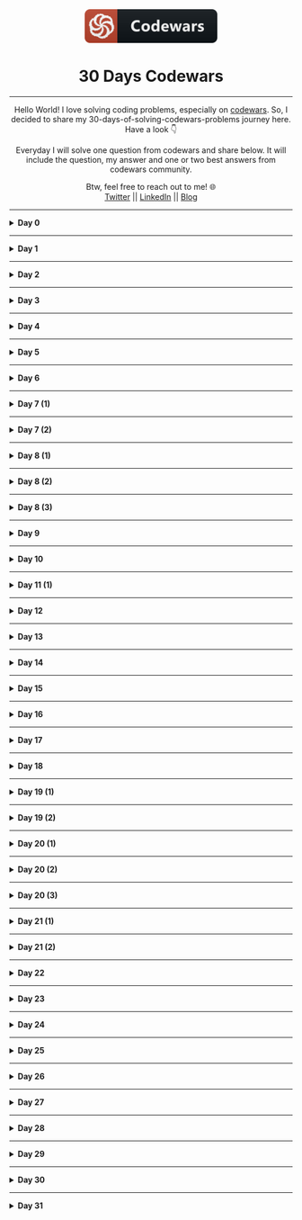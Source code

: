 <div align="center">
  <img height="60" src="./assets/codewars_button_icon.png">
  <h1>30 Days Codewars</h1>

---

<span>Hello World! I love solving coding problems, especially on <a href="https://www.codewars.com/">codewars</a>. So, I decided to share my 30-days-of-solving-codewars-problems journey here. Have a look 👇</span>

<span>Everyday I will solve one question from codewars and share below. It will include the question, my answer and one or two best answers from codewars community.</span>

Btw, feel free to reach out to me! 🌐 <br />
<a href="https://twitter.com/Bobokhon7">Twitter</a> || <a href="https://www.linkedin.com/in/bobokhon/">LinkedIn</a> || <a href="https://dev.to/bobokhon7">Blog</a>

</div>

---

<details><summary><b>Day 0</b></summary>

#### Get the Middle Character?

> 7 kyu

###### Description:

> You are going to be given a word. Your job is to return the middle character of the word. If the word's length is odd, return the middle character. If the word's length is even, return the middle 2 characters.

```javascript
function getMiddle(s) {
  //Code goes here!
}
```

<details><summary><b>My Answer</b></summary>

```javascript
function getMiddle(s) {
  return s.slice((s.length - 1) / 2, s.length / 2 + 1);
}
```

</details>

<details><summary><b>Best Answer</b></summary>

```javascript
function getMiddle(s) {
  return s.slice((s.length - 1) / 2, s.length / 2 + 1);
}
```

</details>

</details>

---

<details><summary><b>Day 1</b></summary>

#### Categorize New Member

> 7 kyu

###### Description:

> The Western Suburbs Croquet Club has two categories of membership, Senior and Open. They would like your help with an application form that will tell prospective members which category they will be placed. To be a senior, a member must be at least 55 years old and have a handicap greater than 7. In this croquet club, handicaps range from -2 to +26; the better the player the lower the handicap.
> INPUT: Input will consist of a list of pairs. Each pair contains information for a single potential member. Information consists of an integer for the person's age and an integer for the person's handicap.
> OUTPUT: Output will consist of a list of string values (in Haskell: Open or Senior) stating whether the respective member is to be placed in the senior or open category.
> Example
> input = [[18, 20], [45, 2], [61, 12], [37, 6], [21, 21], [78, 9]]
> output = ["Open", "Open", "Senior", "Open", "Open", "Senior"]

```javascript
function openOrSenior(data) {
  // ...
}
```

<details><summary><b>My Answer</b></summary>

```javascript
function openOrSenior(data) {
  let newArray = [];
  for (var i = 0; i < data.length; i++) {
    if (data[i][0] >= 55 && data[i][1] > 7) {
      newArray.push("Senior");
    } else {
      newArray.push("Open");
    }
  }
  return newArray;
}
```

</details>

<details><summary><b>Best Answer</b></summary>

```javascript
function openOrSenior(data) {
  return data.map(([age, handicap]) =>
    age > 54 && handicap > 7 ? "Senior" : "Open"
  );
}
```

</details>

</details>

---

<details><summary><b>Day 2</b></summary>

#### Reversed sequence

> 8 kyu

###### Description:

> Build a function that returns an array of integers from n to 1 where n>0.
> Example : n=5 --> [5,4,3,2,1]

```javascript
const reverseSeq = (n) => {
  return [];
};
```

<details><summary><b>My Answer</b></summary>

```javascript
const reverseSeq = (n) => {
  let newVal = [];
  for (let i = 1; i <= n; i++) {
    newVal.push(i);
  }
  return newVal.reverse();
};
```

</details>

<details><summary><b>Best Answer</b></summary>

```javascript
const reverseSeq = (n) => {
  const newArray = [];
  for (let i = n; i > 0; i--) {
    newArray.push(i);
  }
  return newArray;
};
```

</details>

</details>

---

<details><summary><b>Day 3</b></summary>

#### Century From Year

> 8 kyu

###### Description:

> Introduction
> The first century spans from the year 1 up to and including the year 100, the second century - from the year 101 >up to and including the year 200, etc.
> Task
> Given a year, return the century it is in.
> Examples
> 1705 --> 18
> 1900 --> 19
> 1601 --> 17
> 2000 --> 20

```javascript
function century(year) {
  // Finish this :)
  return;
}
```

<details><summary><b>My Answer</b></summary>

```javascript
function century(year) {
  let century = 0;
  for (let i = 0; i < year; i++) {
    if (i % 100 == 0) {
      century++;
    }
  }
  return century;
}
```

</details>

<details><summary><b>Best Answer</b></summary>

```javascript
function century(year) {
  return Math.ceil(year / 100);
}
```

</details>

</details>

---

<details><summary><b>Day 4</b></summary>

#### Grasshopper - Summation

> 8 kyu

###### Description:

> Introduction
> Write a program that finds the summation of every number from 1 to num. The number will always be a positive integer greater than 0.
> Examples
> summation(8) -> 36
> 1 + 2 + 3 + 4 + 5 + 6 + 7 + 8

```javascript
var summation = function (num) {
  ///
};
```

<details><summary><b>My Answer</b></summary>

```javascript
var summation = function (num) {
  let total = 0;
  for (let i = 1; i <= num; i++) {
    total += i;
  }
  return total;
};
```

</details>

<details><summary><b>Best Answer</b></summary>

```javascript
var summation = function (num) {
  return (num * (num + 1)) / 2;
};
```

</details>

</details>

---

<details><summary><b>Day 5</b></summary>

> 7 kyu

#### Descending Order

###### Description:

> Introduction
> Your task is to make a function that can take any non-negative integer as an argument and return it with its digits in descending order. Essentially, rearrange the digits to create the highest possible number.
> Examples
> Input: 42145 Output: 54421
> Input: 123456789 Output: 987654321

```javascript
function descendingOrder(n) {
  ///
}
```

<details><summary><b>My Answer</b></summary>

```javascript
function descendingOrder(n) {
  let reverseNum = n.toString().split("").sort().reverse();
  return Number(reverseNum.join(""));
}
```

</details>

<details><summary><b>Best Answer 1</b></summary>

```javascript
function descendingOrder(n) {
  return parseInt(String(n).split("").sort().reverse().join(""));
}
```

<details><summary><b>Best Answer 2</b></summary>

```javascript
function descendingOrder(n) {
  return parseInt(
    n
      .toString()
      .split("")
      .sort(function (a, b) {
        return b - a;
      })
      .join("")
  );
}
```

</details>

</details>
</details>

---

<details><summary><b>Day 6</b></summary>

#### Basic Mathematical Operations

> 8 kyu

###### Description:

> Introduction
> Your task is to create a function that does four basic mathematical operations.
> The function should take three arguments - operation(string/char), value1(number), value2(number).
> The function should return result of numbers after applying the chosen operation.
> Examples
> ('+', 4, 7) --> 11
> ('-', 15, 18) --> -3
> ('\', 5, 5) --> 25
> ('/', 49, 7) --> 7

```javascript
function basicOp(operation, value1, value2) {
  // Code
}
```

<details><summary><b>My Answer</b></summary>

```javascript
function basicOp(operation, value1, value2) {
  // Code
  if (operation === "+") {
    return value1 + value2;
  } else if (operation === "-") {
    return value1 - value2;
  } else if (operation === "*") {
    return value1 * value2;
  } else if (operation === "/") {
    return value1 / value2;
  }
}
```

</details>

<details><summary><b>Best Answer</b></summary>

```javascript
function basicOp(operation, value1, value2) {
  switch (operation) {
    case "+":
      return value1 + value2;
    case "-":
      return value1 - value2;
    case "*":
      return value1 * value2;
    case "/":
      return value1 / value2;
    default:
      return 0;
  }
}
```

</details>

</details>

---

<details><summary><b>Day 7 (1)</b></summary>

#### Is he gonna survive?

> 8 kyu

###### Description:

> Introduction
> A hero is on his way to the castle to complete his mission. However, he's been told that the castle is surrounded with a couple of powerful dragons! each dragon takes 2 bullets to be defeated, our hero has no idea how many bullets he should carry.. Assuming he's gonna grab a specific given number of bullets and move forward to fight another specific given number of dragons, will he survive?

```javascript
function hero(bullets, dragons) {
  //Get Coding!
}
```

<details><summary><b>My Answer</b></summary>

```javascript
function hero(bullets, dragons) {
  return dragons * 2 > bullets ? false : true;
}
```

</details>

<details><summary><b>Best Answer</b></summary>

```javascript
function hero(bullets, dragons) {
  return bullets >= dragons * 2;
}
```

</details>

</details>

---

<details><summary><b>Day 7 (2)</b></summary>

#### Square Every Digit

> 7 kyu

###### Description:

> Introduction
> Welcome. In this kata, you are asked to square every digit of a number and concatenate them.

> For example, if we run 9119 through the function, 811181 will come out, because 92 is 81 and 12 is 1.

> Note: The function accepts an integer and returns an integer

```javascript
function squareDigits(num) {
  return 0;
}
```

<details><summary><b>My Answer</b></summary>

```javascript
function squareDigits(num) {
  let numArr = num
    .toString()
    .split("")
    .map((a) => a * a)
    .join("");
  return Number(numArr);
}
```

</details>

<details><summary><b>Best Answer</b></summary>

```javascript
function squareDigits(num) {
  let numArr = num
    .toString()
    .split("")
    .map((a) => a * a)
    .join("");
  return Number(numArr);
}
```

</details>

</details>

---

<details><summary><b>Day 8 (1)</b></summary>

#### Square Every Digit

> 8 kyu

###### Description:

> Introduction
> Write a function which calculates the average of the numbers in a given list.

> Note: Empty arrays should return 0.

```javascript
function find_average(array) {
  // your code here
  return 0;
}
```

<details><summary><b>My Answer</b></summary>

```javascript
function find_average(array) {
  let average = 0;

  for (let i = 0; i < array.length; i++) {
    average += array[i];
  }
  if (array.length === 0) {
    return average;
  } else {
    return average / array.length;
  }
}
```

</details>

<details><summary><b>Best Answer</b></summary>

```javascript
function find_average(arr) {
  return arr.length > 0 ? arr.reduce((a, b) => a + b) / arr.length : 0;
}
```

</details>

</details>

---

<details><summary><b>Day 8 (2)</b></summary>

####Beginner - Reduce but Grow

> 8 kyu

###### Description:

> Introduction
> Given a non-empty array of integers, return the result of multiplying the values together in order. Example:

```javascript
[1, 2, 3, 4] => 1 * 2 * 3 * 4 = 24
```

```javascript
function grow(x) {
  // your code here
}
```

<details><summary><b>My Answer</b></summary>

```javascript
function grow(x) {
  let total = 1;

  for (let i = 0; i < x.length; i++) {
    total *= x[i];
  }
  return total;
}
```

</details>

<details><summary><b>Best Answer</b></summary>

```javascript
const grow = (x) => x.reduce((a, b) => a * b);
```

</details>

</details>

---

<details><summary><b>Day 8 (3)</b></summary>

####Find the unique number

> 6 kyu

###### Description:

> Introduction
> There is an array with some numbers. All numbers are equal except for one. Try to find it!:

```javascript
findUniq([1, 1, 1, 2, 1, 1]) === 2;
findUniq([0, 0, 0.55, 0, 0]) === 0.55;
```

```javascript
function findUniq(arr) {
  // do magic
}
```

<details><summary><b>My Answer 😂</b></summary>

```javascript
function findUniq(arr) {
  arr.sort((a, b) => a - b);
  return arr[0] == arr[1] ? arr.pop() : arr[0];
}
```

</details>

<details><summary><b>Best Answer ✔</b></summary>

```javascript
function findUniq(arr) {
  arr.sort((a, b) => a - b);
  return arr[0] == arr[1] ? arr.pop() : arr[0];
}
```

</details>

</details>

---

<details><summary><b>Day 9</b></summary>

#### Odd or Even?

> 7 kyu

###### Description:

> Introduction
> Given a list of integers, determine whether the sum of its elements is odd or even.

> Give your answer as a string matching "odd" or "even".

> If the input array is empty consider it as: [0] (array with a zero).

```javascript
Input: [0];
Output: "even";

Input: [0, 1, 4];
Output: "odd";

Input: [0, -1, -5];
Output: "even";
```

```javascript
function oddOrEven(array) {
  //code here
}
```

<details><summary><b>My Answer </b></summary>

```javascript
function oddOrEven(array) {
  let sum = 0;

  for (let i = 0; i < array.length; i++) {
    sum += array[i];
  }

  return sum % 2 === 0 ? "even" : "odd";
}
```

</details>

<details><summary><b>Best Answer ✔</b></summary>

```javascript
function oddOrEven(arr) {
  return arr.reduce((a, b) => a + b, 0) % 2 ? "odd" : "even";
}
```

</details>

</details>

---

<details><summary><b>Day 10</b></summary>

#### Mexican Wave

> 7 kyu

###### Description:

> Introduction
> In this simple Kata your task is to create a function that turns a string into a Mexican Wave. You will be passed a string and you must return that string in an array where an uppercase letter is a person standing up.

> 1.  The input string will always be lower case but maybe empty.

> 2.  If the character in the string is whitespace then pass over it as if it was an empty seat

```javascript
wave("hello") => ["Hello", "hEllo", "heLlo", "helLo", "hellO"]
```

```javascript
function wave(str) {
  // Code here
}
```

<details><summary><b>My Answer </b></summary>

```javascript
function wave(str) {
  let newArr = [];
  for (let i = 0; i < str.length; i++) {
    let copy = str.split("");
    if (copy[i] !== " ") {
      copy[i] = copy[i].toUpperCase();
      newArr.push(copy.join(""));
    }
  }
  return newArr;
}
```

</details>

<details><summary><b>Best Answer ✔</b></summary>

```javascript
function wave(str) {
  let result = [];

  str.split("").forEach((char, index) => {
    if (/[a-z]/.test(char)) {
      result.push(
        str.slice(0, index) + char.toUpperCase() + str.slice(index + 1)
      );
    }
  });

  return result;
}
```

</details>

</details>

---

<details><summary><b>Day 11 (1)</b></summary>

#### Beginner Series #3 Sum of Numbers

> 7 kyu

###### Description:

> Introduction
> Given two integers a and b, which can be positive or negative, find the sum of all the integers between and including them and return it. If the two numbers are equal return a or b

```javascript
(1, 0) --> 1 (1 + 0 = 1)
(1, 2) --> 3 (1 + 2 = 3)
(0, 1) --> 1 (0 + 1 = 1)
(1, 1) --> 1 (1 since both are same)
(-1, 0) --> -1 (-1 + 0 = -1)
(-1, 2) --> 2 (-1 + 0 + 1 + 2 = 2)
```

```javascript
function getSum(a, b) {
  // Code here
}
```

<details><summary><b>My Answer </b></summary>

```javascript
function wave(str) {
  let newArr = [];
  for (let i = 0; i < str.length; i++) {
    let copy = str.split("");
    if (copy[i] !== " ") {
      copy[i] = copy[i].toUpperCase();
      newArr.push(copy.join(""));
    }
  }
  return newArr;
}
```

</details>

<details><summary><b>Best Answer </b></summary>

```javascript
function GetSum(a, b) {
  if (a == b) return a;
  else if (a < b) return a + GetSum(a + 1, b);
  else return a + GetSum(a - 1, b);
}
```

</details>

</details>

---

<details><summary><b>Day 12</b></summary>

#### Who likes it?

> 6 kyu

###### Description:

> Introduction
> You probably know the "like" system from Facebook and other pages. People can "like" blog posts, pictures or other items. We want to create the text that should be displayed next to such an item.

> Implement the function which takes an array containing the names of people that like an item. It must return the display text as shown in the examples:

```javascript
[]                                -->  "no one likes this"
["Peter"]                         -->  "Peter likes this"
["Jacob", "Alex"]                 -->  "Jacob and Alex like this"
["Max", "John", "Mark"]           -->  "Max, John and Mark like this"
["Alex", "Jacob", "Mark", "Max"]  -->  "Alex, Jacob and 2 others like this"
```

```javascript
function likes(names) {
  // Code here
}
```

<details><summary><b>My Answer </b></summary>

```javascript
function likes(names) {
  let newStr = "";

  if (names.length === 0) {
    return "no one likes this";
  } else if (names.length === 1) {
    newStr = `${names[0]} likes this`;
  } else if (names.length === 2) {
    newStr = `${names[0]} and ${names[1]} like this`;
  } else if (names.length === 3) {
    newStr = `${names[0]}, ${names[1]} and ${names[2]} like this`;
  } else if (names.length >= 4) {
    newStr = `${names[0]}, ${names[1]} and ${
      names.length - 2
    } others like this`;
  }

  return newStr;
}
```

</details>

<details><summary><b>Best Answer </b></summary>

```javascript
function likes(names) {
  var templates = [
    "no one likes this",
    "{name} likes this",
    "{name} and {name} like this",
    "{name}, {name} and {name} like this",
    "{name}, {name} and {n} others like this",
  ];
  var idx = Math.min(names.length, 4);

  return templates[idx].replace(/{name}|{n}/g, function (val) {
    return val === "{name}" ? names.shift() : names.length;
  });
}
```

</details>

</details>

---

<details><summary><b>Day 13</b></summary>

#### Who likes it?

> 6 kyu

###### Description:

> Introduction
> Complete the solution so that it splits the string into pairs of two characters. If the string contains an odd number of characters then it should replace the missing second character of the final pair with an underscore ('\_').

```javascript
* 'abc' =>  ['ab', 'c_']
* 'abcdef' => ['ab', 'cd', 'ef']
```

```javascript
function solution(str) {}
```

<details><summary><b>My Answer🤔 </b></summary>

```javascript
function solution(str) {
  let arr = [];
  let newStr = "";
  if (str.length % 2 != 0) {
    str += "_";
  }
  for (let i = 0; i < str.length; i++) {
    newStr += str[i];
    if (newStr.length === 2) {
      arr.push(newStr);
      newStr = "";
    }
  }
  return arr;
}
```

</details>

<details><summary><b>Best Answer </b></summary>

```javascript
function solution(str) {
  let arr = [];
  let newStr = "";
  if (str.length % 2 != 0) {
    str += "_";
  }
  for (let i = 0; i < str.length; i++) {
    newStr += str[i];
    if (newStr.length === 2) {
      arr.push(newStr);
      newStr = "";
    }
  }
  return arr;
}
```

</details>

</details>

---

<details><summary><b>Day 14</b></summary>

#### Shortest Word

> 7 kyu

###### Description:

> Introduction
> Simple, given a string of words, return the length of the shortest word(s).

> String will never be empty and you do not need to account for different data types.

```javascript
function findShort(s) {}
```

<details><summary><b>My Answer</b></summary>

```javascript
function findShort(s) {
  let arr = s.split(" ");
  let newArr = [];
  for (let i = 0; i < arr.length; i++) {
    newArr.push(arr[i].length);
  }
  return newArr.sort((a, b) => a - b)[0];
}
```

</details>

<details><summary><b>Best Answer </b></summary>

```javascript
function findShort(s) {
  return Math.min.apply(
    null,
    s.split(" ").map((w) => w.length)
  );
}
```

</details>

</details>

---

<details><summary><b>Day 15</b></summary>

#### If you can't sleep, just count sheep!!

> 7 kyu

###### Description:

> Introduction
> Given a non-negative integer, 3 for example, return a string with a murmur: "1 sheep...2 sheep...3 sheep...". Input will always be valid, i.e. no negative integers.

```javascript
var countSheep = function (num) {
  //your code here
};
```

<details><summary><b>My Answer</b></summary>

```javascript
var countSheep = function (num) {
  let newArr = [];

  for (let i = 1; i <= num; i++) {
    newArr.push(i + " sheep...");
  }

  return newArr.join("");
};
```

</details>

<details><summary><b>Best Answer </b></summary>

```javascript
var countSheep = function (num) {
  let str = "";
  for (let i = 1; i <= num; i++) {
    str += `${i} sheep...`;
  }
  return str;
};
```

</details>

</details>

---

<details><summary><b>Day 16</b></summary>

#### Sum of two lowest positive integers

> 7 kyu

###### Description:

> Introduction
> Create a function that returns the sum of the two lowest positive numbers given an array of minimum 4 positive integers. No floats or non-positive integers will be passed.

```javascript
[10, 343445353, 3453445, 3453545353453] should return 3453455
```

```javascript
function sumTwoSmallestNumbers(numbers) {
  //code
}
```

<details><summary><b>My Answer</b></summary>

```javascript
function sumTwoSmallestNumbers(numbers) {
  let newArr = numbers.sort((a, b) => a - b);
  return newArr[0] + newArr[1];
}
```

</details>

<details><summary><b>Best Answer </b></summary>

```javascript
function sumTwoSmallestNumbers(numbers) {
  numbers = numbers.sort(function (a, b) {
    return a - b;
  });
  return numbers[0] + numbers[1];
}
```

</details>

</details>

---

<details><summary><b>Day 17</b></summary>

#### Number of People in the Bus

> 7 kyu

###### Description:

> Introduction
> There is a bus moving in the city, and it takes and drop some people in each bus stop.

> You are provided with a list (or array) of integer pairs. Elements of each pair represent number of people get into bus (The first item) and number of people get off the bus (The second item) in a bus stop.

> Your task is to return number of people who are still in the bus after the last bus station (after the last array). Even though it is the last bus stop, the bus is not empty and some people are still in the bus, and they are probably sleeping there :D

> Take a look on the test cases.

> Please keep in mind that the test cases ensure that the number of people in the bus is always >= 0. So the return integer can't be negative.

> The second value in the first integer array is 0, since the bus is empty in the first bus stop.

```javascript
var number = function (busStops) {
  // Good Luck!
};
```

<details><summary><b>My Answer</b></summary>

```javascript
var number = function (busStops) {
  let newArray = [];

  for (let i = 0; i < busStops.length; i++) {
    let calculate = busStops[i][0] - busStops[i][1];
    newArray.push(calculate);
  }
  return newArray.reduce((a, b) => a + b);
};
```

</details>

<details><summary><b>Best Answer </b></summary>

```javascript
var number = function (busStops) {
  return busStops.map((x) => x[0] - x[1]).reduce((x, y) => x + y);
};
```

</details>

</details>

---

<details><summary><b>Day 18</b></summary>

#### Find the divisors!

> 7 kyu

###### Description:

> Introduction
> Create a function named divisors/Divisors that takes an integer n > 1 and returns an array with all of the integer's divisors(except for 1 and the number itself), from smallest to largest. If the number is prime return the string '(integer) is prime' (null in C#) (use Either String a in Haskell and Result<Vec<u32>, String> in Rust).

```javascript
divisors(12); // should return [2,3,4,6]
divisors(25); // should return [5]
divisors(13); // should return "13 is prime"
```

```javascript
function divisors(integer) {
  //code here
}
```

<details><summary><b>My Answer</b></summary>

```javascript
function divisors(integer) {
  let newValue = [];

  for (let i = 2; i < integer; i++) {
    if (integer % i === 0) {
      newValue.push(i);
    }
  }

  return newValue.length === 0 ? `${integer} is prime` : newValue;
}
```

</details>

<details><summary><b>Best Answer </b></summary>

```javascript
function divisors(integer) {
  var res = [];
  for (var i = 2; i <= Math.floor(integer / 2); ++i)
    if (integer % i == 0) res.push(i);
  return res.length ? res : integer + " is prime";
}
```

</details>

</details>

---

<details><summary><b>Day 19 (1)</b></summary>

#### Does my number look big in this?

> 6 kyu

###### Description:

> Introduction
> A Narcissistic Number is a positive number which is the sum of its own digits, each raised to the power of the number of digits in a given base. In this Kata, we will restrict ourselves to decimal (base 10).

> For example, take 153 (3 digits), which is narcisstic:

```javascript
   1^3 + 5^3 + 3^3 = 1 + 125 + 27 = 153
```

> and 1652 (4 digits), which isn't:

```javascript
       1^4 + 6^4 + 5^4 + 2^4 = 1 + 1296 + 625 + 16 = 1938
```

> The Challenge:

> Your code must return true or false (not 'true' and 'false') depending upon whether the given number is a Narcissistic number in base 10. This may be True and False in your language, e.g. PHP.

> Error checking for text strings or other invalid inputs is not required, only valid positive non-zero integers will be passed into the function.

```javascript
function narcissistic(value) {
  // Code me to return true or false
}
```

<details><summary><b>My Answer</b></summary>

```javascript
function narcissistic(value) {
  let newValue = value.toString().split("").map(Number);
  let newArr = [];

  for (let i = 0; i < newValue.length; i++) {
    newArr.push(Math.pow(newValue[i], newValue.length));
  }

  let sumArr = newArr.reduce((a, b) => a + b);
  return sumArr === value ? true : false;
}
```

</details>

<details><summary><b>Best Answer </b></summary>

```javascript
function narcissistic(value) {
  return (
    ("" + value).split("").reduce(function (p, c) {
      return p + Math.pow(c, ("" + value).length);
    }, 0) == value
  );
}
```

</details>

</details>

---

<details><summary><b>Day 19 (2)</b></summary>

#### Abbreviate a Two Word Name

> 8 kyu

###### Description:

> Introduction
> Write a function to convert a name into initials. This kata strictly takes two words with one space in between them.

> The output should be two capital letters with a dot separating them.

> It should look like this:

> For example, take 153 (3 digits), which is narcisstic:

```javascript
  Sam Harris => S.H

patrick feeney => P.F
```

```javascript
function abbrevName(name) {
  // code away
}
```

<details><summary><b>My Answer</b></summary>

```javascript
function abbrevName(name) {
  let newVar = name.split(" ");
  if (newVar.length > 1) {
    return `${newVar[0][0].toUpperCase()}.${newVar[1][0].toUpperCase()}`;
  } else {
    return name.toUpperCase();
  }
}
```

</details>

<details><summary><b>Best Answer </b></summary>

```javascript
function abbrevName(name) {
  var nameArray = name.split(" ");
  return (nameArray[0][0] + "." + nameArray[1][0]).toUpperCase();
}
```

</details>

</details>

---

<details><summary><b>Day 20 (1)</b></summary>

#### Difference of Volumes of Cuboids

> 8 kyu

###### Description:

> Introduction
> In this simple exercise, you will create a program that will take two lists of integers, a and b. Each list will consist of 3 positive integers above 0, representing the dimensions of cuboids a and b. You must find the difference of the cuboids' volumes regardless of which is bigger.

> For example, if the parameters passed are ([2, 2, 3], [5, 4, 1]), the volume of a is 12 and the volume of b is 20. Therefore, the function should return 8.

> Your function will be tested with pre-made examples as well as random ones.

```javascript
function findDifference(a, b) {
  //loading...
}
```

<details><summary><b>My Answer</b></summary>

```javascript
function findDifference(a, b) {
  let new1 = a.reduce((a, b) => a * b);
  let new2 = b.reduce((a, b) => a * b);

  if (new1 > new2) {
    return new1 - new2;
  } else {
    return new2 - new1;
  }
}
```

</details>

<details><summary><b>Best Answer </b></summary>

```javascript
function find_difference(a, b) {
  return Math.abs(a[0] * a[1] * a[2] - b[0] * b[1] * b[2]);
}
```

</details>

</details>

---

<details><summary><b>Day 20 (2)</b></summary>

#### Find Maximum and Minimum Values of a List

> 8 kyu

###### Description:

> Introduction
> Your task is to make two functions (max and min, or maximum and minimum, etc., depending on the language) that receive a list of integers as input and return, respectively, the largest and lowest number in that list.

> Examples (Input -> Output)

```javascript
* [4,6,2,1,9,63,-134,566]         -> max = 566, min = -134
* [-52, 56, 30, 29, -54, 0, -110] -> min = -110, max = 56
* [42, 54, 65, 87, 0]             -> min = 0, max = 87
* [5]                             -> min = 5, max = 5
```

```javascript
var min = function (list) {
  return list[0];
};

var max = function (list) {
  return list[0];
};
```

<details><summary><b>My Answer</b></summary>

```javascript
var min = function (list) {
  return list.sort((a, b) => a - b)[0];
};

var max = function (list) {
  return list.sort((a, b) => a - b)[list.length - 1];
};
```

</details>

<details><summary><b>Best Answer </b></summary>

```javascript
const min = (list) => Math.min(...list);
const max = (list) => Math.max(...list);
```

</details>

</details>

---

<details><summary><b>Day 20 (3)</b></summary>

#### Don't give me five!

> 7 kyu

###### Description:

> Introduction
> In this kata you get the start number and the end number of a region and should return the count of all numbers except numbers with a 5 in it. The start and the end number are both inclusive!

> Examples (Input -> Output)

```javascript
1,9 -> 1,2,3,4,6,7,8,9 -> Result 8
4,17 -> 4,6,7,8,9,10,11,12,13,14,16,17 -> Result 12  -> min = 5, max = 5
```

> The result may contain fives. ;-)
> The start number will always be smaller than the end number. Both numbers can be also negative!

> I'm very curious for your solutions and the way you solve it. Maybe someone of you will find an easy pure mathematics solution.

> Have fun coding it and please don't forget to vote and rank this kata! :-)

> I have also created other katas. Take a look if you enjoyed this kata!

```javascript
function dontGiveMeFive(start, end) {
  return 0;
}
```

<details><summary><b>My Answer</b></summary>

```javascript
function dontGiveMeFive(start, end) {
  let newArr = [];

  for (let i = start; i <= end; i++) {
    newArr.push(`${i}`);
  }

  return newArr.length - newArr.filter((element) => element.includes(5)).length;
}
```

</details>

<details><summary><b>Best Answer </b></summary>

```javascript
function dontGiveMeFive(start, end) {
  let count = 0;
  for (let i = start; i <= end; i++) {
    if (!/5/.test(i)) {
      count++;
    }
  }
  return count;
}
```

</details>

</details>

---

<details><summary><b>Day 21 (1)</b></summary>

#### Third Angle of a Triangle

> 8 kyu

###### Description:

> Introduction
> You are given two interior angles (in degrees) of a triangle.

> Write a function to return the 3rd.

> Note: only positive integers will be tested.

```javascript
function otherAngle(a, b) {
  //cocde
}
```

<details><summary><b>My Answer</b></summary>

```javascript
function otherAngle(a, b) {
  return 180 - (a + b);
}
```

</details>

<details><summary><b>Best Answer </b></summary>

```javascript
const otherAngle = (a, b) => 180 - a - b;
```

</details>

</details>

---

<details><summary><b>Day 21 (2)</b></summary>

#### Sum of the first nth term of Series

> 7 kyu

###### Description:

> Introduction
> Your task is to write a function which returns the sum of following series upto nth term(parameter).

> Examples (Input -> Output)

```javascript
Series: 1 + 1/4 + 1/7 + 1/10 + 1/13 + 1/16 +...
```

> Rules:
> You need to round the answer to 2 decimal places and return it as String.

> If the given value is 0 then it should return 0.00

> You will only be given Natural Numbers as arguments.

```javascript
1 --> 1 --> "1.00"
2 --> 1 + 1/4 --> "1.25"
5 --> 1 + 1/4 + 1/7 + 1/10 + 1/13 --> "1.57"
```

```javascript
function SeriesSum(n) {
  // Happy Coding ^_^
}
```

<details><summary><b>My Answer</b></summary>

```javascript
function SeriesSum(n) {
  let result = 0;
  let addThree = 1;

  for (let i = 0; i < n; i++) {
    if (i === 0) {
      result = 1;
    } else {
      addThree += 3;
      result = result + 1 / addThree;
    }
  }

  return result.toFixed(2);
}
```

</details>

<details><summary><b>Best Answer </b></summary>

```javascript
function SeriesSum(n) {
  for (var s = 0, i = 0; i < n; i++) {
    s += 1 / (1 + i * 3);
  }
  return s.toFixed(2);
}
```

</details>

</details>

---

<details><summary><b>Day 22</b></summary>

#### How good are you really?

> 8 kyu

###### Description:

> There was a test in your class and you passed it. Congratulations!
> But you're an ambitious person. You want to know if you're better than the average student in your class.

> You receive an array with your peers' test scores. Now calculate the average and compare your score!

> Return True if you're better, else False!

> Note:
> Your points are not included in the array of your class's points. For calculating the average point you may add your point to the given array!

```javascript
function betterThanAverage(classPoints, yourPoints) {
  // Your code here
}
```

<details><summary><b>My Answer</b></summary>

```javascript
function betterThanAverage(classPoints, yourPoints) {
  let sum = classPoints.reduce((a, b) => a + b) / classPoints.length;

  if (yourPoints > sum) {
    return true;
  } else {
    return false;
  }
}
```

</details>

<details><summary><b>Best Answer </b></summary>

```javascript
function SeriesSum(n) {
  for (var s = 0, i = 0; i < n; i++) {
    s += 1 / (1 + i * 3);
  }
  return s.toFixed(2);
}
```

</details>

</details>

---

<details><summary><b>Day 23</b></summary>

#### The highest profit wins!

> 7 kyu

###### Description:

> Story
> Ben has a very simple idea to make some profit: he buys something and sells it again. Of course, this wouldn't give him any profit at all if he was simply to buy and sell it at the same price. Instead, he's going to buy it for the lowest possible price and sell it at the highest.

> Task
> Write a function that returns both the minimum and maximum number of the given list/array.

```javascript
minMax([1, 2, 3, 4, 5]) == [1, 5];
minMax([2334454, 5]) == [5, 2334454];
minMax([1]) == [1, 1];
```

```javascript
function minMax(arr) {
  return [0, 0]; // fix me!
}
```

<details><summary><b>My Answer</b></summary>

```javascript
function minMax(arr) {
  if (arr.length > 2) {
    let newArr = [];
    let newVal = arr.sort((a, b) => a - b);
    newArr.push(newVal[0]);
    newArr.push(newVal[newVal.length - 1]);
    return newArr;
  } else if (arr.length > 1) {
    return arr.sort((a, b) => a - b);
  } else if (arr.length > 0) {
    let newVal1 = arr;
    let num = arr[0];
    newVal1.push(num);
    return newVal1;
  }
}
```

</details>

<details><summary><b>Best Answer </b></summary>

```javascript
function minMax(arr) {
  return [Math.min(...arr), Math.max(...arr)];
}
```

</details>

</details>

---

<details><summary><b>Day 24</b></summary>

#### Sum of Minimums!

> 7 kyu

###### Description:

> Given a 2D ( nested ) list ( array, vector, .. ) of size m \* n, your task is to find the sum of the minimum values in each row.

> For Example:

```javascript
[ [ 1, 2, 3, 4, 5 ]        #  minimum value of row is 1
, [ 5, 6, 7, 8, 9 ]        #  minimum value of row is 5
, [ 20, 21, 34, 56, 100 ]  #  minimum value of row is 20
]
```

> So the function should return 26 because the sum of the minimums is 1 + 5 + 20 = 26.

> Note: You will always be given a non-empty list containing positive values.

```javascript
function sumOfMinimums(arr) {
  // your code here
}
```

<details><summary><b>My Answer</b></summary>

```javascript
function sumOfMinimums(arr) {
  let newArr = 0;
  for (let i = 0; i < arr.length; i++) {
    newArr += Math.min(...arr[i]);
  }
  return newArr;
}
```

</details>

<details><summary><b>Best Answer </b></summary>

```javascript
function sumOfMinimums(arr) {
  return arr.reduce((p, c) => p + Math.min(...c), 0);
}
```

</details>

</details>

---

<details><summary><b>Day 25</b></summary>

#### Coding Meetup #1 - Higher-Order Functions Series - Count the number of JavaScript developers coming from Europe

> 7 kyu

###### Description:

> You will be given an array of objects (hashes in ruby) representing data about developers who have signed up to attend the coding meetup that you are organising for the first time.

> Your task is to return the number of JavaScript developers coming from Europe.

> For example, given the following list:

```javascript
var list1 = [
  {
    firstName: "Noah",
    lastName: "M.",
    country: "Switzerland",
    continent: "Europe",
    age: 19,
    language: "JavaScript",
  },
  {
    firstName: "Maia",
    lastName: "S.",
    country: "Tahiti",
    continent: "Oceania",
    age: 28,
    language: "JavaScript",
  },
  {
    firstName: "Shufen",
    lastName: "L.",
    country: "Taiwan",
    continent: "Asia",
    age: 35,
    language: "HTML",
  },
  {
    firstName: "Sumayah",
    lastName: "M.",
    country: "Tajikistan",
    continent: "Asia",
    age: 30,
    language: "CSS",
  },
];
```

> your function should return number 1.

> If, there are no JavaScript developers from Europe then your function should return 0.

> Notes:

> The format of the strings will always be Europe and JavaScript.
> All data will always be valid and uniform as in the example above.

```javascript
function countDevelopers(list) {
  // your awesome code here :)
}
```

<details><summary><b>My Answer</b></summary>

```javascript
function countDevelopers(list) {
  let newArr = [];
  list.map((a) => {
    if (a.continent == "Europe" && a.language == "JavaScript") {
      newArr.push(a);
    }
  });

  return newArr.length === 0 ? 0 : newArr.length;
}
```

</details>

<details><summary><b>Best Answer </b></summary>

```javascript
function countDevelopers(list) {
  return list.filter(
    (x) => x.continent == "Europe" && x.language == "JavaScript"
  ).length;
}
```

</details>

</details>

---

<details><summary><b>Day 26</b></summary>

#### Is n divisible by x and y?

> 8 kyu

###### Description:

> Create a function that checks if a number n is divisible by two numbers x AND y. All inputs are positive, non-zero digits.

> For example, given the following list:

```javascript
1) n =   3, x = 1, y = 3 =>  true because   3 is divisible by 1 and 3
2) n =  12, x = 2, y = 6 =>  true because  12 is divisible by 2 and 6
3) n = 100, x = 5, y = 3 => false because 100 is not divisible by 3
4) n =  12, x = 7, y = 5 => false because  12 is neither divisible by 7 nor 5
```

```javascript
function isDivisible(n, x, y) {}
```

<details><summary><b>My Answer</b></summary>

```javascript
function isDivisible(n, x, y) {
  return n % x == 0 && n % y == 0 ? true : false;
}
```

</details>

<details><summary><b>Best Answer </b></summary>

```javascript
function isDivisible(n, x, y) {
  return n % x === 0 && n % y === 0 ? true : false;
}
```

</details>

</details>

---

<details><summary><b>Day 27</b></summary>

#### Sum of all arguments

> 7 kyu

###### Description:

> Write a function that finds the sum of all its arguments.

> For example, given the following list:

```javascript
sum(1, 2, 3); // => 6
sum(8, 2); // => 10
sum(1, 2, 3, 4, 5); // => 15
```

```javascript
function sum() {
  //code here
}
```

<details><summary><b>My Answer</b></summary>

```javascript
function sum(...val) {
  return val.reduce((a, b) => a + b);
}
```

</details>

<details><summary><b>Best Answer </b></summary>

```javascript
function sum() {
  var sum = 0;
  for (var i = 0; i < arguments.length; i++) {
    sum += arguments[i];
  }
  return sum;
}
```

</details>

</details>

---

<details><summary><b>Day 28</b></summary>

#### Four/Seven

> 7 kyu

###### Description:

> Simple kata, simple rules: your function should accept the inputs 4 and 7. If 4 is entered, the function should return 7. If 7 is entered, the function should return 4. Anything else entered as input should return 0. There's only one catch, your function cannot include if statements, switch statements, or the ternary operator (or the eval function due to the fact that you can get around the if requirement using it).

> There are some very simple ways of answering this problem, but I encourage you to try and be as creative as possible.

> Good Luck!

```javascript
function fourSeven(n) {
  // Your Code Here
}
```

<details><summary><b>My Answer</b></summary>

```javascript
function fourSeven(n) {
  while (n === 7) {
    return 4;
  }
  while (n === 4) {
    return 7;
  }
  return 0;
}
```

</details>

<details><summary><b>Best Answer </b></summary>

```javascript
function fourSeven(n) {
  // Your Code Here
  let results = {
    7: 4,
    4: 7,
  };
  return results[n] || 0;
}
```

</details>

</details>

---

<details><summary><b>Day 29</b></summary>

#### USD => CNY

> 8 kyu

###### Description:

> Create a function that converts US dollars (USD) to Chinese Yuan (CNY) . The input is the amount of USD as an integer, and the output should be a string that states the amount of Yuan followed by 'Chinese Yuan'

> Examples (Input -> Output)

```javascript
* 15  -> '101.25 Chinese Yuan'
* 465 -> '3138.75 Chinese Yuan'
```

> The conversion rate you should use is 6.75 CNY for every 1 USD. All numbers should be represented as a string with 2 decimal places. (e.g. "21.00" NOT "21.0" or "21")

```javascript
function usdcny(usd) {}
```

<details><summary><b>My Answer</b></summary>

```javascript
function usdcny(usd) {
  let newVal = usd * 6.75;
  return `${newVal.toFixed(2)} Chinese Yuan`;
}
```

</details>

<details><summary><b>Best Answer </b></summary>

```javascript
function usdcny(usd) {
  return (usd * 6.75).toFixed(2) + " Chinese Yuan";
}
```

</details>

</details>

---

<details><summary><b>Day 30</b></summary>

#### Moves in squared strings (I)

> 7 kyu

###### Description:

> his kata is the first of a sequence of four about "Squared Strings".

> You are given a string of n lines, each substring being n characters long: For example:

> s = "abcd\nefgh\nijkl\nmnop"

> We will study some transformations of this square of strings.

> Vertical mirror: vert_mirror (or vertMirror or vert-mirror)

```javascript
vert_mirror(s) => "dcba\nhgfe\nlkji\nponm"
```

> Horizontal mirror: hor_mirror (or horMirror or hor-mirror)

```javascript
 hor_mirror(s) => "mnop\nijkl\nefgh\nabcd"

```

```javascript
vertical mirror   |horizontal mirror
abcd --> dcba     |abcd --> mnop
efgh     hgfe     |efgh     ijkl
ijkl     lkji     |ijkl     efgh
mnop     ponm     |mnop     abcd

```

> Task:
> Write these two functions
> and

> high-order function oper(fct, s) where

> fct is the function of one variable f to apply to the string s (fct will be one of vertMirror, horMirror)

```javascript
function vertMirror(strng) {
  // Your code
}
function horMirror(strng) {
  // Your code
}
function oper(fct, s) {
  // Your code
}
```

<details><summary><b>My Answer</b></summary>

```javascript
function vertMirror(strng) {
  return strng
    .split("\n")
    .map((item) => item.split("").reverse().join("").split(" "))
    .join("\n");
}
function horMirror(strng) {
  let reverse = strng.split("\n").reverse().join("\n");
  return reverse;
}
function oper(fct, s) {
  return fct(s);
}
```

</details>

<details><summary><b>Best Answer </b></summary>

```javascript
function vertMirror(strng) {
  return strng
    .split("\n")
    .map((part) => part.split("").reverse().join(""))
    .join("\n");
}
function horMirror(strng) {
  return strng.split("\n").reverse().join("\n");
}
function oper(fct, s) {
  return fct(s);
}
```

</details>

</details>

---

<details><summary><b>Day 31</b></summary>

#### Even and Odd !

> 7 kyu

###### Description:

> Given a number N, can you fabricate the two numbers NE and NO such that NE is formed by even digits of N and NO is formed by odd digits of N? Examples:

```javascript
* 15  -> '101.25 Chinese Yuan'
* 465 -> '3138.75 Chinese Yuan'
```

> The conversion rate you should use is 6.75 CNY for every 1 USD. All numbers should be represented as a string with 2 decimal places. (e.g. "21.00" NOT "21.0" or "21")

```javascript
input	NE	NO
126453	264	153
3012	2	31
4628	4628	0
```

> 0 is considered as an even number.

> In C and JavaScript you should return an array of two elements such as the first is NE and the second is NO.

```javascript
function evenAndOdd(num) {
  // your code here
  return [0, 0];
}
```

<details><summary><b>My Answer</b></summary>

```javascript
function evenAndOdd(num) {
  let odd = [];
  let even = [];

  let numArr = num.toString().split("").map(Number);

  for (let i = 0; i < numArr.length; i++) {
    if (numArr[i] % 2 === 0) {
      even.push(numArr[i]);
    } else {
      odd.push(numArr[i]);
    }
  }
  let newVal1 = Number(odd.join(""));
  let newVal2 = Number(even.join(""));

  return [newVal2, newVal1];
}
```

</details>

<details><summary><b>Best Answer </b></summary>

```javascript
function evenAndOdd(n) {
  const f = (n, x) => +[...(n + "")].filter((e) => e % 2 === x).join``;
  return [f(n, 0), f(n, 1)];
}
```

</details>

</details>
